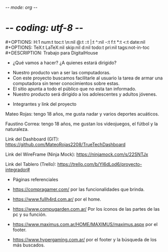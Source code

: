  -*- mode: org -*-
# -*- coding: utf-8 -*-
#+OPTIONS:   H:1 num:t toc:t \n:nil @:t ::t |:t ^:nil -:t f:t *:t <:t date:nil
#+OPTIONS:   TeX:t LaTeX:nil skip:nil d:nil todo:t pri:nil tags:not-in-toc
#+DESCRIPTION: Trabajo para DigitalHouse










* ¿Qué vamos a hacer? ¿A quienes estará dirigido?
- Nuestro producto van a ser las computadoras.
- Con este proyecto buscamos facilitarle al usuario la tarea de armar una computadora sin tener conocimientos sobre estas. 
- El sitio apunta a todo el público que no esta tan informado.
- Nuestro producto será dirigido a los adolescentes y adultos jóvenes.

* Integrantes y link del proyecto

Mateo Rojas: tengo 18 años, me gusta nadar y varios deportes acuáticos.


Faustino Correa: tengo 18 años, me gustan los videojuegos, el fútbol y la naturaleza.



Link del Dashboard (GIT): https://github.com/MateoRojas2208/TrueTechDashboard

Link del WireFrame (Ninja Mock): https://ninjamock.com/s/22SNTJx

Link del Tablero (Trello): https://trello.com/b/YI6dLod6/proyecto-integrador#



* Páginas referenciales

- https://compragamer.com/   por las funcionalidades que brinda.

- https://www.fullh4rd.com.ar/ por el home.

- https://www.compugarden.com.ar/ Por los íconos de las partes de las pc y su función.

- https://www.maximus.com.ar/HOME/MAXIMUS/maximus.aspx por el footer.

- https://www.hypergaming.com.ar/ por el footer y la búsqueda de los más buscados.

